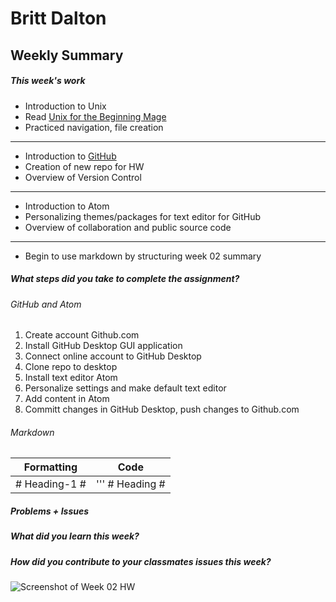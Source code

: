 # Britt Dalton #

## Weekly Summary ##

##### This week's work #####

* Introduction to Unix
* Read [Unix for the Beginning Mage](http://unixmages.com/ufbm.pdf)
* Practiced navigation, file creation
---
* Introduction to [GitHub](https://github.com)
* Creation of new repo for HW
* Overview of Version Control
---
* Introduction to Atom
* Personalizing themes/packages for text editor for GitHub
* Overview of collaboration and public source code
---
* Begin to use markdown by structuring week 02 summary


##### What steps did you take to complete the assignment? #####

###### GitHub and Atom ######
1. Create account Github.com
2. Install GitHub Desktop GUI application
3. Connect online account to GitHub Desktop
3. Clone repo to desktop
4. Install text editor Atom
5. Personalize settings and make default text editor
6. Add content in Atom
7. Committ changes in GitHub Desktop, push changes to Github.com


###### Markdown ######

Formatting | Code
---------- | -----
# Heading-1 # | ''' # Heading #

##### Problems + Issues #####

##### What did you learn this week? #####

##### How did you contribute to your classmates issues this week? #####


![Screenshot of Week 02 HW](name-of-the-image-file.jpg)
